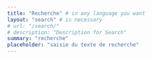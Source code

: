 ```yaml
---
title: "Recherche" # in any language you want
layout: "search" # is necessary
# url: "/search/"
# description: "Description for Search"
summary: "recherche"
placeholder: "saisie du texte de recherche"
---
```

